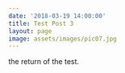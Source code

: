 ```yaml
---
date: '2018-03-19 14:00:00'
title: Test Post 3
layout: page
image: assets/images/pic07.jpg
---
```


the return of the test.

